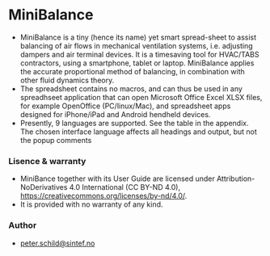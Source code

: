 # MiniBalance
- MiniBalance is a tiny (hence its name) yet smart spread-sheet to assist balancing of air flows in mechanical ventilation systems, i.e. adjusting dampers and air terminal devices. It is a timesaving tool for HVAC/TABS contractors, using a smartphone, tablet or laptop. MiniBalance applies the accurate proportional method of balancing, in combination with other fluid dynamics theory.
- The spreadsheet contains no macros, and can thus be used in any spreadhseet application that can open Microsoft Office Excel XLSX files, for example OpenOffice (PC/linux/Mac), and spreadsheet apps designed for iPhone/iPad and Android hendheld devices.
- Presently, 9 languages are supported. See the table in the appendix. The chosen interface language affects all headings and output, but not the popup comments

### Lisence & warranty
- MiniBance together with its User Guide are licensed under Attribution-NoDerivatives 4.0 International (CC BY-ND 4.0), https://creativecommons.org/licenses/by-nd/4.0/. 
- It is provided with no warranty of any kind.

### Author
- peter.schild@sintef.no
